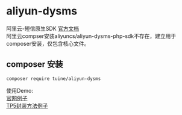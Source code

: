# aliyun-dysms
阿里云-短信原生SDK [官方文档](https://help.aliyun.com/document_detail/61994.html?spm=a2c4g.11186623.6.561.IF2uOQ)  
阿里云compser安装aliyuncs/aliyun-dysms-php-sdk不存在，建立用于composer安装，仅包含核心文件。

## composer 安装
`composer require tuine/aliyun-dysms`  
  
使用Demo:  
[官网例子](https://github.com/tuine/aliyun-dysms/blob/master/demo/SmsDemo.php)  
[TP5封装方法例子](https://github.com/tuine/aliyun-dysms/blob/master/demo/thinkphp5_common.php)





